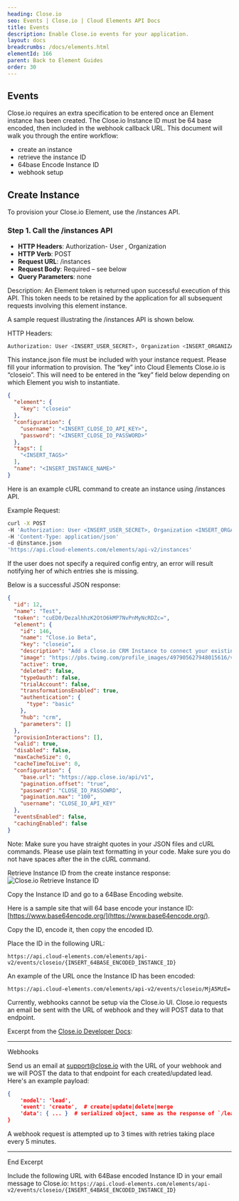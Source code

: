 ```yaml
---
heading: Close.io
seo: Events | Close.io | Cloud Elements API Docs
title: Events
description: Enable Close.io events for your application.
layout: docs
breadcrumbs: /docs/elements.html
elementId: 166
parent: Back to Element Guides
order: 30
---
```


## Events

Close.io requires an extra specification to be entered once an Element instance has been created. The Close.io Instance ID must be 64 base encoded, then included in the webhook callback URL. This document will walk you through the entire workflow:

* create an instance
* retrieve the instance ID
* 64base Encode Instance ID
* webhook setup

## Create Instance

To provision your Close.io Element, use the /instances API.

### Step 1. Call the /instances API

* __HTTP Headers__: Authorization- User <user secret>, Organization <organization secret>
* __HTTP Verb__: POST
* __Request URL__: /instances
* __Request Body__: Required – see below
* __Query Parameters__: none

Description: An Element token is returned upon successful execution of this API. This token needs to be retained by the application for all subsequent requests involving this element instance.

A sample request illustrating the /instances API is shown below.

HTTP Headers:

```bash
Authorization: User <INSERT_USER_SECRET>, Organization <INSERT_ORGANIZATION_SECRET>

```
This instance.json file must be included with your instance request.  Please fill your information to provision.  The “key” into Cloud Elements Close.io is “closeio”.  This will need to be entered in the “key” field below depending on which Element you wish to instantiate.

```json
{
  "element": {
    "key": "closeio"
  },
  "configuration": {
    "username": "<INSERT_CLOSE_IO_API_KEY>",
    "password": "<INSERT_CLOSE_IO_PASSWORD>"
  },
  "tags": [
    "<INSERT_TAGS>"
  ],
  "name": "<INSERT_INSTANCE_NAME>"
}
```

Here is an example cURL command to create an instance using /instances API.

Example Request:

```bash
curl -X POST
-H 'Authorization: User <INSERT_USER_SECRET>, Organization <INSERT_ORGANIZATION_SECRET>'
-H 'Content-Type: application/json'
-d @instance.json
'https://api.cloud-elements.com/elements/api-v2/instances'
```

If the user does not specify a required config entry, an error will result notifying her of which entries she is missing.

Below is a successful JSON response:

```json
{
  "id": 12,
  "name": "Test",
  "token": "cuED0/DezalhhzK2OtO6kMP7NvPnMyNcRDZc=",
  "element": {
    "id": 146,
    "name": "Close.io Beta",
    "key": "closeio",
    "description": "Add a Close.io CRM Instance to connect your existing Close.io account to the CRM Hub, allowing you to manage contacts, accounts, opportunities, etc. across multiple CRM Elements. You will need your Close.io CRM account information to add an instance.",
    "image": "https://pbs.twimg.com/profile_images/497905627948015616/vNCOkr1Z.png",
    "active": true,
    "deleted": false,
    "typeOauth": false,
    "trialAccount": false,
    "transformationsEnabled": true,
    "authentication": {
      "type": "basic"
    },
    "hub": "crm",
    "parameters": []
  },
  "provisionInteractions": [],
  "valid": true,
  "disabled": false,
  "maxCacheSize": 0,
  "cacheTimeToLive": 0,
  "configuration": {
    "base.url": "https://app.close.io/api/v1",
    "pagination.offset": "true",
    "password": "CLOSE_IO_PASSOWRD",
    "pagination.max": "100",
    "username": "CLOSE_IO_API_KEY"
  },
  "eventsEnabled": false,
  "cachingEnabled": false
}
```

Note:  Make sure you have straight quotes in your JSON files and cURL commands.  Please use plain text formatting in your code.  Make sure you do not have spaces after the in the cURL command.

Retrieve Instance ID from the create instance response:
![Close.io Retrieve Instance ID](http://cloud-elements.com/wp-content/uploads/2015/08/Close.ioWebHookID.png)

Copy the Instance ID and go to a 64Base Encoding website.

Here is a sample site that will 64 base encode your instance ID: [https://www.base64encode.org/](https://www.base64encode.org/).

Copy the ID, encode it, then copy the encoded ID.

Place the ID in the following URL:

`https://api.cloud-elements.com/elements/api-v2/events/closeio/{INSERT_64BASE_ENCODED_INSTANCE_ID}`

An example of the URL once the Instance ID has been encoded:

`https://api.cloud-elements.com/elements/api-v2/events/closeio/MjA5MzE=`

Currently, webhooks cannot be setup via the Close.io UI.
Close.io requests an email be sent with the URL of webhook and they will POST data to that endpoint.

Excerpt from the [Close.io Developer Docs](http://developer.close.io/):

------------

Webhooks

Send us an email at [support@close.io](mailto:support@close.io) with the URL of your webhook and we will POST the data to that endpoint for each created/updated lead. Here's an example payload:

```JSON
{
    'model': 'lead',
    'event': 'create',  # create|update|delete|merge
    'data': { ... }  # serialized object, same as the response of `/lead/{id}/`. In the case of a delete it will just be the 'id' of the object. A merge event will have the source_id and destination_id in the payload.
}
```

A webhook request is attempted up to 3 times with retries taking place every 5 minutes.

-----------

End Excerpt

Include the following URL with 64Base encoded Instance ID in your email message to Close.io:
`https://api.cloud-elements.com/elements/api-v2/events/closeio/{INSERT_64BASE_ENCODED_INSTANCE_ID}`
